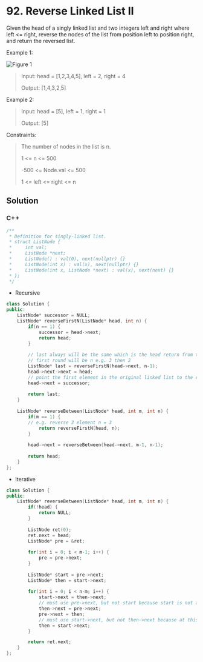 # 92. Reverse Linked List II

Given the head of a singly linked list and two integers left and right where left <= right, reverse the nodes of the list from position left to position right, and return the reversed list. 

Example 1:

![Figure 1](https://assets.leetcode.com/uploads/2021/02/19/rev2ex2.jpg)

> Input: head = [1,2,3,4,5], left = 2, right = 4
> 
> Output: [1,4,3,2,5]

Example 2:

> Input: head = [5], left = 1, right = 1
> 
> Output: [5] 

Constraints:

> The number of nodes in the list is n.
> 
> 1 <= n <= 500
> 
> -500 <= Node.val <= 500
> 
> 1 <= left <= right <= n

## Solution

### C++

```C++
/**
 * Definition for singly-linked list.
 * struct ListNode {
 *     int val;
 *     ListNode *next;
 *     ListNode() : val(0), next(nullptr) {}
 *     ListNode(int x) : val(x), next(nullptr) {}
 *     ListNode(int x, ListNode *next) : val(x), next(next) {}
 * };
 */
```

* Recursive
```C++
class Solution {
public:
    ListNode* successor = NULL;
    ListNode* reverseFirstN(ListNode* head, int n) {
        if(n == 1) {
            successor = head->next;
            return head;
        }
        
        // last always will be the same which is the head return from the n == 1
        // first round will be n e.g. 3 then 2 
        ListNode* last = reverseFirstN(head->next, n-1);
        head->next->next = head;
        // point the first element in the original linked list to the element after the last element
        head->next = successor;
        
        return last;
    }
    
    ListNode* reverseBetween(ListNode* head, int m, int n) {
        if(m == 1) {
        // e.g. reverse 3 element n = 3
            return reverseFirstN(head, n);
        }
        
        head->next = reverseBetween(head->next, m-1, n-1);
        
        return head;
    }
};
```

* Iterative
```C++
class Solution {
public:    
    ListNode* reverseBetween(ListNode* head, int m, int n) {
        if(!head) {
            return NULL;
        }
        
        ListNode ret(0);
        ret.next = head;
        ListNode* pre = &ret;
        
        for(int i = 0; i < m-1; i++) {
            pre = pre->next;
        }
        
        ListNode* start = pre->next;
        ListNode* then = start->next;
        
        for(int i = 0; i < n-m; i++) {
            start->next = then->next;
            // must use pre->next, but not start because start is not always point to the element behind pre.
            then->next = pre->next;
            pre->next = then;
            // must use start->next, but not then->next because at this time then->next is not pointing to the original element after then.
            then = start->next;
        }

        return ret.next;
    }
};
```
